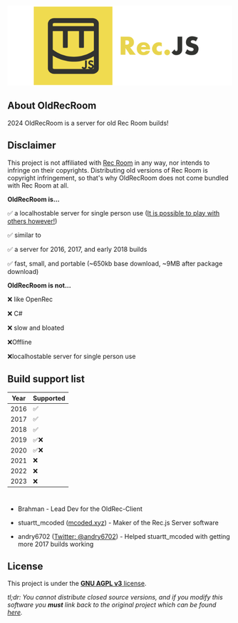 <div align="center">
<img src="./logo/LogoText.png" alt="A yellow Rec Room logo with text saying 'OkdRec'.">
</div>

## About OldRecRoom
2024
OldRecRoom is a server for old Rec Room builds!

## Disclaimer

This project is not affiliated with [Rec Room](https://recroom.com/) in any way, nor intends to infringe on their copyrights. Distributing old versions of Rec Room is copyright infringement, so that's why OldRecRoom does not come bundled with Rec Room at all.

**OldRecRoom is...**

✅ a localhostable server for single person use ([It is possible to play with others however!](#q-is-it-possible-to-play-with-other-people-with-recnetjs))

✅ similar to 

✅ a server for 2016, 2017, and early 2018 builds

✅ fast, small, and portable (~650kb base download, ~9MB after package download)

**OldRecRoom is not...**

❌ like OpenRec

❌ C#

❌ slow and bloated

❌Offline

❌localhostable server for single person use 

## Build support list



| Year | Supported | 
|------|-----------|
| 2016 | ✅       | 
| 2017 | ✅       | 
| 2018 | ✅       |
| 2019 | ✅❌     |  (Gonna add support at a later date
| 2020 | ✅❌     | 
| 2021 | ❌        | 
| 2022 | ❌        |             
| 2023 | ❌        | 


#
- Brahman - Lead Dev for the OldRec-Client


- stuartt_mcoded ([mcoded.xyz](https://mcoded.xyz)) - Maker of the Rec.js Server software

- andry6702 ([Twitter: @andry6702](https://twitter.com/andry6702)) - Helped stuartt_mcoded with getting more 2017 builds working

## License

This project is under the [**GNU AGPL v3** license](https://github.com/RealMCoded/Rec.js/blob/master/LICENSE). 

*tl;dr: You cannot distribute closed source versions, and if you modify this software you **must** link back to the original project which can be found [here](https://github.com/RealMCoded/OldRecRoom).*


